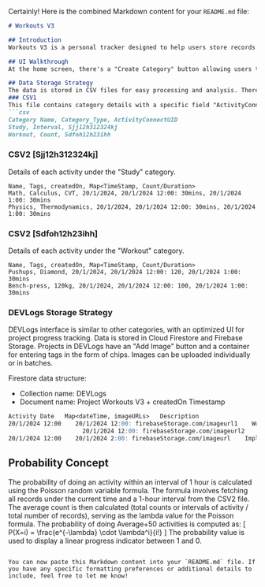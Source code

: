 Certainly! Here is the combined Markdown content for your `README.md` file:

```markdown
# Workouts V3

## Introduction
Workouts V3 is a personal tracker designed to help users store records based on the categories they create. Categories can be of two types: interval or count. Interval categories track records in terms of duration (e.g., 30mins), while counting categories track activities in terms of counts (e.g., Pushups: 30).

## UI Walkthrough
At the home screen, there's a "Create Category" button allowing users to create a new category by entering its name and type in an alert dialogue box. Once a category is created, users can click on it to navigate to the respective category screen. Each category can have multiple activities (e.g., Physics, Math, Computer Science) created by clicking a "Create" button on the category screen. Tags can be added to these activities for different purposes. The activity container is then used to add details like duration or count, depending on the category type.

## Data Storage Strategy
The data is stored in CSV files for easy processing and analysis. There are two main files:
### CSV1
This file contains category details with a specific field "ActivityConnectUID" mapping the category to another file (CSV2).
```csv
Category Name, Category_Type, ActivityConnectUID
Study, Interval, Sjj12h312324kj
Workout, Count, Sdfoh12h23ihh
```

### CSV2 [Sjj12h312324kj]
Details of each activity under the "Study" category.
```csv
Name, Tags, createdOn, Map<TimeStamp, Count/Duration>
Math, Calculus, CVT, 20/1/2024, 20/1/2024 12:00: 30mins, 20/1/2024 1:00: 30mins
Physics, Thermodynamics, 20/1/2024, 20/1/2024 12:00: 30mins, 20/1/2024 1:00: 30mins
```

### CSV2 [Sdfoh12h23ihh]
Details of each activity under the "Workout" category.
```csv
Name, Tags, createdOn, Map<TimeStamp, Count/Duration>
Pushups, Diamond, 20/1/2024, 20/1/2024 12:00: 120, 20/1/2024 1:00: 30mins
Bench-press, 120kg, 20/1/2024, 20/1/2024 12:00: 100, 20/1/2024 1:00: 30mins
```

### DEVLogs Storage Strategy
DEVLogs interface is similar to other categories, with an optimized UI for project progress tracking. Data is stored in Cloud Firestore and Firebase Storage. Projects in DEVLogs have an "Add Image" button and a container for entering tags in the form of chips. Images can be uploaded individually or in batches.

Firestore data structure:
- Collection name: DEVLogs
- Document name: Project Workouts V3 + createdOn Timestamp
```markdown
Activity Date   Map<dateTime, imageURLs>   Description
20/1/2024 12:00    20/1/2024 12:00: firebaseStorage.com/imageurl1    Working on implementing UI
                     20/1/2024 12:00: firebaseStorage.com/imageurl2
20/1/2024 12:00    20/1/2024 2:00: firebaseStorage.com/imageurl    Implemented Cloud Firestore
```

## Probability Concept
The probability of doing an activity within an interval of 1 hour is calculated using the Poisson random variable formula. The formula involves fetching all records under the current time and a 1-hour interval from the CSV2 file. The average count is then calculated (total counts or intervals of activity / total number of records), serving as the lambda value for the Poisson formula. The probability of doing Average+50 activities is computed as:
\[ P(X=i) = \frac{e^{-\lambda} \cdot \lambda^i}{i!} \]
The probability value is used to display a linear progress indicator between 1 and 0.
```

You can now paste this Markdown content into your `README.md` file. If you have any specific formatting preferences or additional details to include, feel free to let me know!